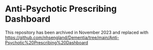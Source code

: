 # Anti-Psychotic Prescribing Dashboard

This repository has been archived in November 2023 and replaced with https://github.com/nhsengland/Dementia/tree/main/Anti-Psychotic%20Prescribing%20Dashboard
